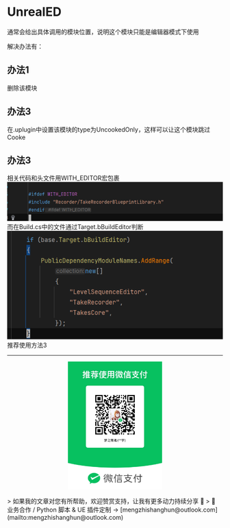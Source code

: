 # UnrealED
通常会给出具体调用的模块位置，说明这个模块只能是编辑器模式下使用

解决办法有：
## 办法1
删除该模块

## 办法3
在.uplugin中设置该模块的type为UncookedOnly，这样可以让这个模块跳过Cooke

## 办法3
相关代码和头文件用WITH_EDITOR宏包裹
![](https://raw.githubusercontent.com/mengzhishanghun/mengzhishanghun/main/Blog/Assets/%E5%9B%BE%E7%89%87/Pasted%20image%2020240605140940.png)
而在Build.cs中的文件通过Target.bBuildEditor判断
![](https://raw.githubusercontent.com/mengzhishanghun/mengzhishanghun/main/Blog/Assets/%E5%9B%BE%E7%89%87/Pasted%20image%2020240605141009.png)
推荐使用方法3

---

<p align="center">
  <img src="https://raw.githubusercontent.com/mengzhishanghun/mengzhishanghun/main/PayCodes/WeChatPay.jpg" width="220"/>
</p>
> 如果我的文章对您有所帮助，欢迎赞赏支持，让我有更多动力持续分享 🙏   
> 💼 业务合作 / Python 脚本 & UE 插件定制 → [mengzhishanghun@outlook.com](mailto:mengzhishanghun@outlook.com)